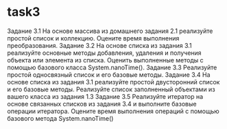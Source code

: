 # task3
Задание 3.1
На основе массива из домашнего задания 2.1 реализуйте простой список и коллекцию.
Оцените время выполнения преобразования.
Задание 3.2
На основе списка из задания 3.1 реализуйте основные методы добавления, удаления и получения объекта или элемента из списка.
Оценить выполненные методы с помощью базового класса System.nanoTime().
Задание 3.3
Реализуйте простой односвязный список и его базовые методы.
Задание 3.4
На основе списка из задания 3.1 реализуйте простой двусторонний список и его базовые методы.
Реализуйте список заполненный объектами из вашего класса из задания 1.3
Задание 3.5
Реализуйте итератор на основе связанных списков из задания 3.4 и выполните базовые операции итератора.
Оцените время выполнения операций с помощью базового метода System.nanoTime()